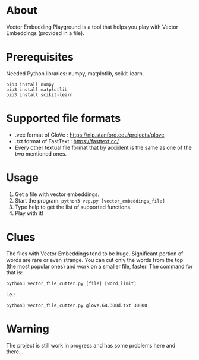 # About
Vector Embedding Playground is a tool that helps you play with Vector Embeddings (provided in a file).

# Prerequisites
Needed Python libraries: numpy, matplotlib, scikit-learn.
```
pip3 install numpy
pip3 install matplotlib
pip3 install scikit-learn
```

# Supported file formats
 - .vec format of GloVe : https://nlp.stanford.edu/projects/glove
 - .txt format of FastText : https://fasttext.cc/
 - Every other textual file format that by accident is the same as one of the two mentioned ones.

# Usage
1. Get a file with vector embeddings.
2. Start the program: `python3 vep.py [vector_embeddings_file]`
3. Type help to get the list of supported functions.
4. Play with it!

# Clues
The files with Vector Embeddings tend to be huge. Significant portion of words are rare or even strange. 
You can cut only the words from the top (the most popular ones) and work on a smaller file, faster.
The command for that is:

`python3 vector_file_cutter.py [file] [word_limit]`

i.e.:

`python3 vector_file_cutter.py glove.6B.300d.txt 30000`

# Warning
The project is still work in progress and has some problems here and there...

